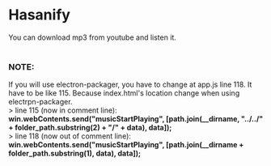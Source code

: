 # Hasanify
You can download mp3 from youtube and listen it.
<br>
<br>
<h3>NOTE:</h3>
If you will use electron-packager, you have to change at app.js line 118. It have to be like 115. Because index.html's location change when using electrpn-packager.
<br>
&GT; line 115 (now in comment line): <b>win.webContents.send("musicStartPlaying", [path.join(__dirname, "../../" + folder_path.substring(2) + "/" + data), data]);</b>
<br>
&GT; line 118 (now out of comment line): <b>win.webContents.send("musicStartPlaying", [path.join(__dirname + folder_path.substring(1), data), data]);</b>
